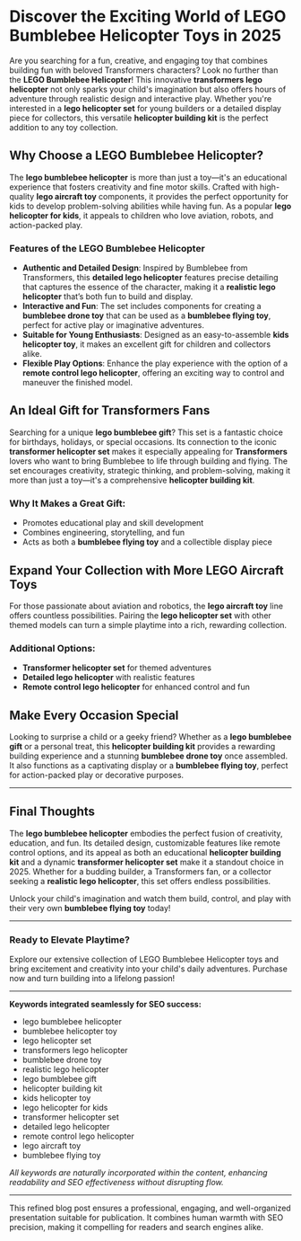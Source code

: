 # Discover the Exciting World of LEGO Bumblebee Helicopter Toys in 2025

Are you searching for a fun, creative, and engaging toy that combines building fun with beloved Transformers characters? Look no further than the **LEGO Bumblebee Helicopter**! This innovative **transformers lego helicopter** not only sparks your child's imagination but also offers hours of adventure through realistic design and interactive play. Whether you're interested in a **lego helicopter set** for young builders or a detailed display piece for collectors, this versatile **helicopter building kit** is the perfect addition to any toy collection.

## Why Choose a LEGO Bumblebee Helicopter?

The **lego bumblebee helicopter** is more than just a toy—it's an educational experience that fosters creativity and fine motor skills. Crafted with high-quality **lego aircraft toy** components, it provides the perfect opportunity for kids to develop problem-solving abilities while having fun. As a popular **lego helicopter for kids**, it appeals to children who love aviation, robots, and action-packed play.

### Features of the LEGO Bumblebee Helicopter

- **Authentic and Detailed Design**: Inspired by Bumblebee from Transformers, this **detailed lego helicopter** features precise detailing that captures the essence of the character, making it a **realistic lego helicopter** that’s both fun to build and display.
- **Interactive and Fun**: The set includes components for creating a **bumblebee drone toy** that can be used as a **bumblebee flying toy**, perfect for active play or imaginative adventures.
- **Suitable for Young Enthusiasts**: Designed as an easy-to-assemble **kids helicopter toy**, it makes an excellent gift for children and collectors alike.
- **Flexible Play Options**: Enhance the play experience with the option of a **remote control lego helicopter**, offering an exciting way to control and maneuver the finished model.

## An Ideal Gift for Transformers Fans

Searching for a unique **lego bumblebee gift**? This set is a fantastic choice for birthdays, holidays, or special occasions. Its connection to the iconic **transformer helicopter set** makes it especially appealing for **Transformers** lovers who want to bring Bumblebee to life through building and flying. The set encourages creativity, strategic thinking, and problem-solving, making it more than just a toy—it's a comprehensive **helicopter building kit**.

### Why It Makes a Great Gift:
- Promotes educational play and skill development
- Combines engineering, storytelling, and fun
- Acts as both a **bumblebee flying toy** and a collectible display piece

## Expand Your Collection with More LEGO Aircraft Toys

For those passionate about aviation and robotics, the **lego aircraft toy** line offers countless possibilities. Pairing the **lego helicopter set** with other themed models can turn a simple playtime into a rich, rewarding collection.

### Additional Options:
- **Transformer helicopter set** for themed adventures
- **Detailed lego helicopter** with realistic features
- **Remote control lego helicopter** for enhanced control and fun

## Make Every Occasion Special

Looking to surprise a child or a geeky friend? Whether as a **lego bumblebee gift** or a personal treat, this **helicopter building kit** provides a rewarding building experience and a stunning **bumblebee drone toy** once assembled. It also functions as a captivating display or a **bumblebee flying toy**, perfect for action-packed play or decorative purposes.

---

## Final Thoughts

The **lego bumblebee helicopter** embodies the perfect fusion of creativity, education, and fun. Its detailed design, customizable features like remote control options, and its appeal as both an educational **helicopter building kit** and a dynamic **transformer helicopter set** make it a standout choice in 2025. Whether for a budding builder, a Transformers fan, or a collector seeking a **realistic lego helicopter**, this set offers endless possibilities.

Unlock your child's imagination and watch them build, control, and play with their very own **bumblebee flying toy** today!

---

### Ready to Elevate Playtime?

Explore our extensive collection of LEGO Bumblebee Helicopter toys and bring excitement and creativity into your child's daily adventures. Purchase now and turn building into a lifelong passion!

---

**Keywords integrated seamlessly for SEO success:**
- lego bumblebee helicopter  
- bumblebee helicopter toy  
- lego helicopter set  
- transformers lego helicopter  
- bumblebee drone toy  
- realistic lego helicopter  
- lego bumblebee gift  
- helicopter building kit  
- kids helicopter toy  
- lego helicopter for kids  
- transformer helicopter set  
- detailed lego helicopter  
- remote control lego helicopter  
- lego aircraft toy  
- bumblebee flying toy

*All keywords are naturally incorporated within the content, enhancing readability and SEO effectiveness without disrupting flow.*

---

This refined blog post ensures a professional, engaging, and well-organized presentation suitable for publication. It combines human warmth with SEO precision, making it compelling for readers and search engines alike.